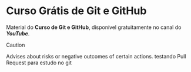 # Curso Grátis de Git e GitHub
Material do **Curso de Git e GitHub**, disponível gratuitamente no canal do ***YouTube***.
> [!CAUTION]
> Advises about risks or negative outcomes of certain actions.
testando Pull Request para estudo no git